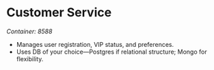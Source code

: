 # Customer Service
*Container: 8588*

- Manages user registration, VIP status, and preferences.
- Uses DB of your choice—Postgres if relational structure; Mongo for flexibility.